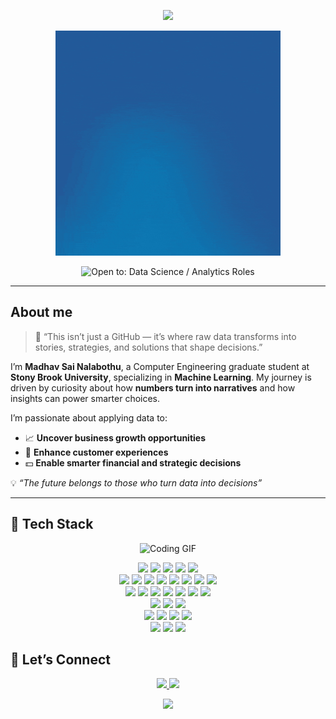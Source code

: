 <p align="center">
  <img src="https://readme-typing-svg.demolab.com?font=Fira+Code&size=24&pause=1500&color=00F7FF&center=true&vCenter=true&width=720&lines=Welcome+to+Madhav's+GitHub+Portfolio"/>
</p>

<p align="center">
  <img src="./HI.gif" alt="Hi GIF" width="360">

</p>


<p align="center">
  <img src="https://img.shields.io/badge/Open%20to%3A-Data%20Science%20%2F%20Analytics%20%20Roles-8000FF?style=for-the-badge" alt="Open to: Data Science / Analytics Roles" />
</p>

---

## About me

> 💬 “This isn’t just a GitHub — it’s where raw data transforms into stories, strategies, and solutions that shape decisions.”  

I’m **Madhav Sai Nalabothu**, a Computer Engineering graduate student at **Stony Brook University**, specializing in **Machine Learning**. My journey is driven by curiosity about how **numbers turn into narratives** and how insights can power smarter choices.  

I’m passionate about applying data to:  
- 📈 **Uncover business growth opportunities**  
- 👥 **Enhance customer experiences**  
- 💵 **Enable smarter financial and strategic decisions**  


💡 *“The future belongs to those who turn data into decisions”*  

---


## 🧠 Tech Stack

<p align="center">
  <img src="https://media4.giphy.com/media/v1.Y2lkPTc5MGI3NjExYmZneWZxZ2V5NmJobWU0dmt5NTBqOHd2N2V6Ynk1bG5tdWI4MXowcCZlcD12MV9pbnRlcm5hbF9naWZfYnlfaWQmY3Q9Zw/qgQUggAC3Pfv687qPC/giphy.gif" width="300" alt="Coding GIF"/>
</p>

<p align="center">

  <!-- Programming & Databases -->
  <img src="https://img.shields.io/badge/Python-3776AB?logo=python&logoColor=white&style=for-the-badge"/>
  <img src="https://img.shields.io/badge/R-276DC3?logo=r&logoColor=white&style=for-the-badge"/>
  <img src="https://img.shields.io/badge/MySQL-4479A1?logo=mysql&logoColor=white&style=for-the-badge"/>
  <img src="https://img.shields.io/badge/PostgreSQL-336791?logo=postgresql&logoColor=white&style=for-the-badge"/>
  <img src="https://img.shields.io/badge/Excel-217346?logo=microsoftexcel&logoColor=white&style=for-the-badge"/>

  <!-- Frameworks & Tools -->
  <br/>
  <img src="https://img.shields.io/badge/TensorFlow-FF6F00?logo=tensorflow&logoColor=white&style=for-the-badge"/>
  <img src="https://img.shields.io/badge/PyTorch-EE4C2C?logo=pytorch&logoColor=white&style=for-the-badge"/>
  <img src="https://img.shields.io/badge/Keras-D00000?logo=keras&logoColor=white&style=for-the-badge"/>
  <img src="https://img.shields.io/badge/Flask-000000?logo=flask&logoColor=white&style=for-the-badge"/>
  <img src="https://img.shields.io/badge/Streamlit-FF4B4B?logo=streamlit&logoColor=white&style=for-the-badge"/>
  <img src="https://img.shields.io/badge/PySpark-E25A1C?logo=apachespark&logoColor=white&style=for-the-badge"/>
  <img src="https://img.shields.io/badge/dbt-FF694B?logo=dbt&logoColor=white&style=for-the-badge"/>
  <img src="https://img.shields.io/badge/Airflow-017CEE?logo=apacheairflow&logoColor=white&style=for-the-badge"/>

  <!-- Libraries -->
  <br/>
  <img src="https://img.shields.io/badge/NumPy-013243?logo=numpy&logoColor=white&style=for-the-badge"/>
  <img src="https://img.shields.io/badge/Pandas-150458?logo=pandas&logoColor=white&style=for-the-badge"/>
  <img src="https://img.shields.io/badge/scikit--learn-F7931E?logo=scikitlearn&logoColor=white&style=for-the-badge"/>
  <img src="https://img.shields.io/badge/Statsmodels-2F4F4F?style=for-the-badge"/>
  <img src="https://img.shields.io/badge/SciPy-8CAAE6?logo=scipy&logoColor=white&style=for-the-badge"/>
  <img src="https://img.shields.io/badge/Spacy-09A3D5?logo=spacy&logoColor=white&style=for-the-badge"/>
  <img src="https://img.shields.io/badge/OpenCV-5C3EE8?logo=opencv&logoColor=white&style=for-the-badge"/>

  <!-- Data Visualization -->
  <br/>
  <img src="https://img.shields.io/badge/Tableau-E97627?logo=tableau&logoColor=white&style=for-the-badge"/>
  <img src="https://img.shields.io/badge/Power%20BI-F2C811?logo=powerbi&logoColor=black&style=for-the-badge"/>
  <img src="https://img.shields.io/badge/Looker-4285F4?logo=looker&logoColor=white&style=for-the-badge"/>

  <!-- Cloud Platforms -->
  <br/>
  <img src="https://img.shields.io/badge/AWS-232F3E?logo=amazonaws&logoColor=white&style=for-the-badge"/>
  <img src="https://img.shields.io/badge/Google%20Cloud-4285F4?logo=googlecloud&logoColor=white&style=for-the-badge"/>
  <img src="https://img.shields.io/badge/BigQuery-669DF6?logo=googlebigquery&logoColor=white&style=for-the-badge"/>
  <img src="https://img.shields.io/badge/Snowflake-29B5E8?logo=snowflake&logoColor=white&style=for-the-badge"/>

  <!-- Dev Tools -->
  <br/>
  <img src="https://img.shields.io/badge/Git-F05032?logo=git&logoColor=white&style=for-the-badge"/>
  <img src="https://img.shields.io/badge/Jupyter-F37626?logo=jupyter&logoColor=white&style=for-the-badge"/>
  <img src="https://img.shields.io/badge/VS%20Code-007ACC?logo=visualstudiocode&logoColor=white&style=for-the-badge"/>

</p>


## 🔗 Let’s Connect

<p align="center">
  <a href="https://www.linkedin.com/in/nmadhav-sai/">
    <img src="https://img.shields.io/badge/LinkedIn-Madhav%20Sai%20Nalabothu-0A66C2?style=for-the-badge&logo=linkedin" />
  </a>
  <a href="mailto:madhavnms@gmail.com">
    <img src="https://img.shields.io/badge/Email-Contact%20Me-D14836?style=for-the-badge&logo=gmail&logoColor=white" />
  </a>
<p align="center">
  <img src="https://capsule-render.vercel.app/api?type=waving&color=0:ff0055,100:000000&height=120&section=footer&text=Thanks%20for%20stopping%20by!&fontColor=ffffff&fontSize=28" />
</p>
